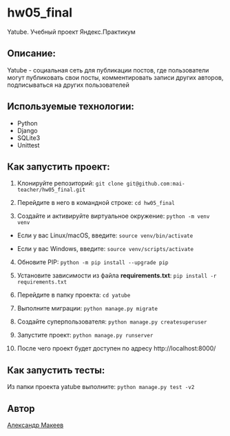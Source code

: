# hw05_final
Yatube. Учебный проект Яндекс.Практикум

## Описание:
Yatube - социальная сеть для публикации постов, где пользователи могут публиковать свои посты,
комментировать записи других авторов, подписываться на других пользователей

## Используемые технологии:

* Python
* Django
* SQLite3
* Unittest

## Как запустить проект:

1. Клонируйте репозиторий: `git clone git@github.com:mai-teacher/hw05_final.git`

2. Перейдите в него в командной строке: `cd hw05_final`

3. Cоздайте и активируйте виртуальное окружение: `python -m venv venv`

* Если у вас Linux/macOS, введите: `source venv/bin/activate`

* Если у вас Windows, введите: `source venv/scripts/activate`

4. Обновите PIP: `python -m pip install --upgrade pip`

5. Установите зависимости из файла **requirements.txt**: `pip install -r requirements.txt`

6. Перейдите в папку проекта: `cd yatube`

7. Выполните миграции: `python manage.py migrate`

8. Создайте суперпользователя: `python manage.py createsuperuser`

9. Запустите проект: `python manage.py runserver`

10. После чего проект будет доступен по адресу http://localhost:8000/

## Как запустить тесты:

Из папки проекта yatube выполните: `python manage.py test -v2`

## Автор
[Александр Макеев](https://github.com/mai-teacher)
